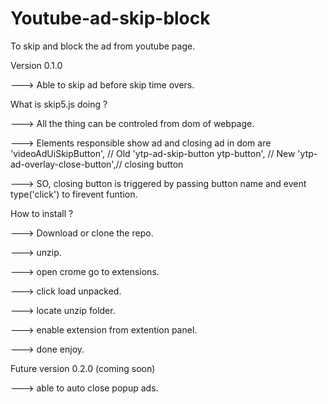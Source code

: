 # Youtube-ad-skip-block
To skip and block the ad from youtube page.


Version 0.1.0

---> Able to skip ad before skip time overs.

What is skip5.js doing ?

---> All the thing can be controled from dom of webpage.

---> Elements responsible show ad and closing ad in dom are 
    'videoAdUiSkipButton', // Old
    'ytp-ad-skip-button ytp-button', // New
    'ytp-ad-overlay-close-button',// closing button
    
---> SO, closing button is triggered by passing button name and event type('click') to firevent funtion.

How to install ?

---> Download or clone the repo.

---> unzip.

---> open crome go to extensions.

---> click load unpacked.

---> locate unzip folder.

---> enable extension from extention panel.

---> done enjoy.


Future version 0.2.0 (coming soon)

---> able to auto close popup ads.


